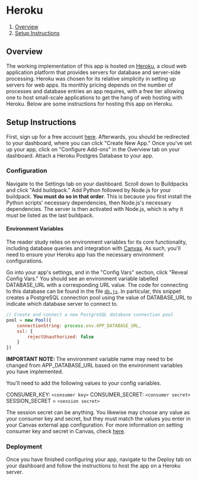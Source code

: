 # Heroku

1. [Overview](#overview)
2. [Setup Instructions](#setup-instructions)

## Overview
The working implementation of this app is hosted on [Heroku](https://www.heroku.com/about), a cloud web application platform that provides servers for database and server-side processing. Heroku was chosen for its relative simplicity in setting up servers for web apps. Its monthly pricing depends on the number of processes and database entries an app requires, with a free tier allowing one to host small-scale applications to get the hang of web hosting with Heroku. Below are some instructions for hosting this app on Heroku.

## Setup Instructions
First, sign up for a free account [here](https://id.heroku.com/login). Afterwards, you should be redirected to your dashboard, where you can click "Create New App." Once you've set up your app, click on "Configure Add-ons" in the Overview tab on your dashboard. Attach a Heroku Postgres Database to your app. 

### Configuration
Navigate to the Settings tab on your dashboard. Scroll down to Buildpacks and click "Add buildpack." Add Python followed by Node.js for your buildpack. **You must do so in that order**. This is because you first install the Python scripts' necessary dependencies, then Node.js's necessary dependencies. The server is then activated with Node.js, which is why it must be listed as the last buildpack.

#### Environment Variables
The reader study relies on environment variables for its core functionality, including database queries and integration with [Canvas](#./docs/canvas.md). As such, you'll need to ensure your Heroku app has the necessary environment configurations. 

Go into your app's settings, and in the "Config Vars" section, click "Reveal Config Vars." You should see an environment variable labelled DATABASE_URL with a corresponding URL value. The code for connecting to this database can be found in the file [```db.js```](../util/db.js). In particular, this snippet creates a PostgreSQL connection pool using the value of DATABASE_URL to indicate which database server to connect to.  

```js
// Create and connect a new PostgreSQL database connection pool
pool = new Pool({
    connectionString: process.env.APP_DATABASE_URL,
    ssl: {
        rejectUnauthorized: false
    }
})
```
<b>IMPORTANT NOTE: </b>The environment variable name may need to be changed from APP_DATABASE_URL based on the environment variables you have implemented.

You'll need to add the following values to your config variables.

CONSUMER_KEY: ``<consumer key>``
CONSUMER_SECRET: ``<consumer secret>``
SESSION_SECRET = ``<session secret>``

The session secret can be anything. You likewise may choose any value as your consumer key and secret, but they must match the values you enter in your Canvas external app configuration. For more information on setting consumer key and secret in Canvas, check [here](./canvas.md#course-configuration). 

### Deployment
Once you have finished configuring your app, navigate to the Deploy tab on your dashboard and follow the instructions to host the app on a Heroku server.